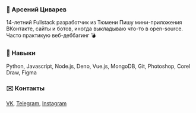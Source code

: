 ### 👹 Арсений Циварев
14-летний Fullstack разработчик из Тюмени
Пишу мини-приложения ВКонтакте, сайты и ботов, иногда выкладываю что-то в open-source. Часто практикую веб-деббагинг 💣

### 🔧 Навыки
Python, Javascript, Node.js, Deno, Vue.js, MongoDB, Git, Photoshop, Corel Draw, Figma

### ✉️ Контакты
[VK](https://vk.com/nitroauth), [Telegram](https://t.me/nitroauth), [Instagram](https://instagram.com/nitroauth)
